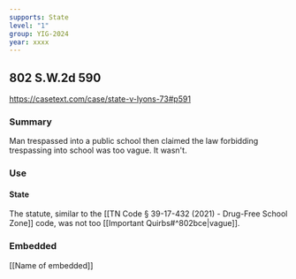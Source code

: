 ```yaml
---
supports: State
level: "1"
group: YIG-2024
year: xxxx
---
```

## 802 S.W.2d 590

https://casetext.com/case/state-v-lyons-73#p591

### Summary

Man trespassed into a public school then claimed the law forbidding trespassing into school was too vague. It wasn't.

### Use

#### State
The statute, similar to the [[TN Code § 39-17-432 (2021)  - Drug-Free School Zone]] code, was not too [[Important Quirbs#^802bce|vague]].

### Embedded

[[Name of embedded]]